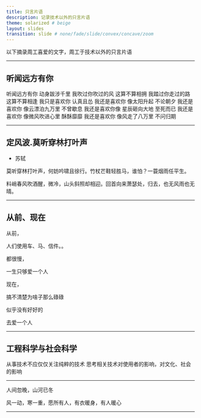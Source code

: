 ```yaml
---
title: 只言片语
description: 记录技术以外的只言片语
theme: solarized # beige
layout: slides
transition: slide # none/fade/slide/convex/concave/zoom
---
```


<style type="text/css">
.reveal * { 
  text-align: left;
 }
 .reveal em {
    font-size: smaller;
}
</style>

以下摘录周工喜爱的文字，周工于技术以外的只言片语

---

## 听闻远方有你

听闻远方有你
动身跋涉千里
我吹过你吹过的风
这算不算相拥
我踏过你走过的路
这算不算相逢
我只是喜欢你
认真且怂
我还是喜欢你
像太阳升起
不论朝夕
我还是喜欢你
像云漂泊九万里
不曾歇息
我还是喜欢你像
星辰砸向大地
至死而已
我还是喜欢你
像微风吹进心里
酥酥靡靡
我还是喜欢你
像风走了八万里
不问归期

---

## 定风波.莫听穿林打叶声

- 苏轼

莫听穿林打叶声，何妨吟啸且徐行。竹杖芒鞋轻胜马，谁怕？一蓑烟雨任平生。

料峭春风吹酒醒，微冷，山头斜照却相迎。回首向来萧瑟处，归去，也无风雨也无晴。

---

## 从前、现在

从前，

人们使用车、马、信件。。

都很慢，

一生只够爱一个人

现在，

搞不清楚为啥子那么碌碌

似乎没有好好的

去爱一个人

---

## 工程科学与社会科学

从事技术不应仅仅关注纯粹的技术
思考相关技术对使用者的影响，对文化、社会的影响

---

人间忽晚，山河已冬

风一动，寒一重，愿所有人，有衣暖身，有人暖心

---

